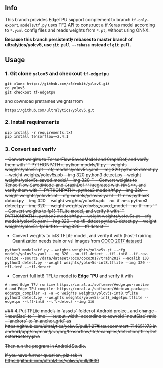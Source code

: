 ## Info
This branch provides EdgeTPU support complement to branch `tf-only-export`.
`models/tf.py` uses TF2 API to construct a tf.Keras model according to `*.yaml` config files and reads weights from `*.pt`, without using ONNX. 

**Because this branch persistently rebases to master branch of ultralytics/yolov5, use `git pull --rebase` instead of `git pull`.**

## Usage
### 1. Git clone `yolov5` and checkout `tf-edgetpu`
```
git clone https://github.com/zldrobit/yolov5.git
cd yolov5
git checkout tf-edgetpu
```
and download pretrained weights from 
```
https://github.com/ultralytics/yolov5.git
```

### 2. Install requirements
```
pip install -r requirements.txt
pip install tensorflow==2.4.1
```

### 3. Convert and verify
<del>
- Convert weights to TensorFlow SavedModel and GraphDef, and verify them with
```
PYTHONPATH=. python models/tf.py --weights weights/yolov5s.pt --cfg models/yolov5s.yaml --img 320
python3 detect.py --weight weights/yolov5s.pb --img 320
python3 detect.py --weight weights/yolov5s_saved_model/ --img 320
```
- Convert weights to TensorFlow SavedModel and GraphDef **integrated with NMS**, and verify them with
```
PYTHONPATH=. python3  models/tf.py --img 320 --weight weights/yolov5s.pt --cfg models/yolov5s.yaml --tf-nms
python3 detect.py --img 320 --weight weights/yolov5s.pb --no-tf-nms
python3 detect.py --img 320 --weight weights/yolov5s_saved_model --no-tf-nms
```
- Convert weights to fp16 TFLite model, and verify it with
```
PYTHONPATH=. python3  models/tf.py --weight weights/yolov5s.pt --cfg models/yolov5s.yaml --img 320 --no-tfl-detect
python3 detect.py --weight weights/yolov5s-fp16.tflite --img 320 --tfl-detect
```
</del>

- Convert weights to int8 TFLite model, and verify it with (Post-Training Quantization needs train or val images from [COCO 2017 dataset](https://cocodataset.org/#download))
```
python3 models/tf.py --weights weights/yolov5s.pt --cfg models/yolov5s.yaml --img 320 --no-tfl-detect --tfl-int8 --tf-raw-resize --source /data/dataset/coco/coco2017/train2017 --ncalib 100
python3 detect.py --weight weights/yolov5s-int8.tflite --img 320 --tfl-int8 --tfl-detect
```
- Convert full int8 TFLite model to **Edge TPU** and verify it with
```
# need Edge TPU runtime https://coral.ai/software/#edgetpu-runtime
# and Edge TPU compiler https://coral.ai/software/#debian-packages
edgetpu_compiler -s -a -o weights weights/yolov5s-int8.tflite
python3 detect.py --weights weights/yolov5s-int8_edgetpu.tflite --edgetpu --tfl-int8 --tfl-detect --img 320
```

<del>
### 4. Put TFLite models in `assets` folder of Android project, and change 
- `inputSize` to `--img`
- `output_width` according to new/old `inputSize` ratio
- `anchors` to `m.anchor_grid` as https://github.com/ultralytics/yolov5/pull/1127#issuecomment-714651073
in android/app/src/main/java/org/tensorflow/lite/examples/detection/tflite/DetectorFactory.java

Then run the program in Android Studio.
</del>

If you have further question, plz ask in https://github.com/ultralytics/yolov5/pull/3630


